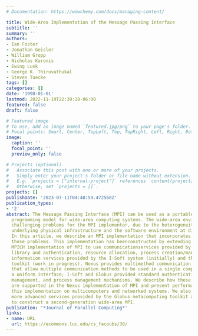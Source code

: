```yaml
---
# Documentation: https://wowchemy.com/docs/managing-content/

title: Wide-Area Implementation of the Message Passing Interface
subtitle: ''
summary: ''
authors:
- Ian Foster
- Jonathan Geisler
- William Gropp
- Nicholas Karonis
- Ewing Lusk
- George K. Thiruvathukal
- Steven Tuecke
tags: []
categories: []
date: '1998-01-01'
lastmod: 2022-11-19T22:39:28-06:00
featured: false
draft: false

# Featured image
# To use, add an image named `featured.jpg/png` to your page's folder.
# Focal points: Smart, Center, TopLeft, Top, TopRight, Left, Right, BottomLeft, Bottom, BottomRight.
image:
  caption: ''
  focal_point: ''
  preview_only: false

# Projects (optional).
#   Associate this post with one or more of your projects.
#   Simply enter your project's folder or file name without extension.
#   E.g. `projects = ["internal-project"]` references `content/project/deep-learning/index.md`.
#   Otherwise, set `projects = []`.
projects: []
publishDate: '2023-07-11T04:48:59.472568Z'
publication_types:
- '2'
abstract: The Message Passing Interface (MPI) can be used as a portable, high-performance
  programming model for wide-area computing systems. The wide-area environment introduces
  challenging problems for the MPI implementor, due to the heterogeneity of both the
  underlying physical infrastructure and the software environment at different sites.
  In this article, we describe an MPI implementation that incorporates solutions to
  these problems. This implementation has beenconstructed by extending the Argonne
  MPICH implementation of MPI to use communicationservices provided by the Nexus communication
  library and authentication, resource allocation, process creation/management, and
  information services provided by the I-Soft system (initially) and the Globus metacomputing
  toolkit (work in progress). Nexus provides multimethod communication mechanisms
  that allow multiple communication methods to be used in a single computation with
  a uniform interface; I-Soft and Globus provided standard authentication,resource
  management, and process management mechanisms. We describe how these various mechanisms
  are supported in the Nexus implementation of MPI and present performance resultsfor
  this implementation on multicomputers and networked systems. We also discuss how
  more advanced services provided by the Globus metacomputing toolkit are being used
  to construct a second-generation wide-area MPI.
publication: '*Journal of Parallel Computing*'
links:
- name: URL
  url: https://ecommons.luc.edu/cs_facpubs/38/
---
```

